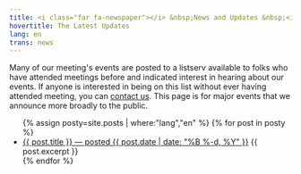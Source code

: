 ```yaml
---
title: <i class="far fa-newspaper"></i> &nbsp;News and Updates &nbsp;<i class="fas fa-bullhorn"></i>
hovertitle: The Latest Updates
lang: en
trans: news
---
```

Many of our meeting's events are posted to a listserv available to folks who have attended meetings before and indicated interest in hearing about our events. If anyone is interested in being on this list without ever having attended meeting, you can [contact us](/contact.html). This page is for major events that we announce more broadly to the public.

<ul>
{% assign posty=site.posts | where:"lang","en" %}
  {% for post in posty %}
    <li>
      <a href="{{ post.url }}">{{ post.title }} — posted {{ post.date | date: "%B %-d, %Y" }}</a>
      {{ post.excerpt }}
    </li>
  {% endfor %}
</ul>

